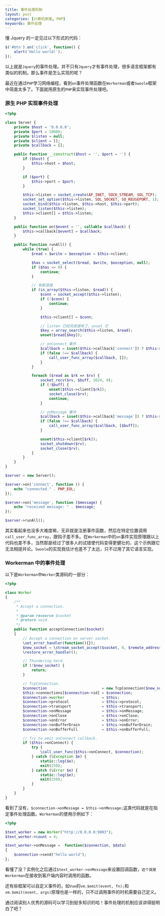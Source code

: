 ```yaml
---
title: 事件处理机制
layout: post
categories: [计算机原理, PHP]
keywords: 事件处理
---
```


懂 Jquery 的一定见过以下形式的代码：

```js
$('#btn').on('click', function() {
    alert('Hello world!');
});
```

以上就是`Jquery`的事件处理。并不只有`Jquery`才有事件处理，很多语言框架都有类似的机制。那么事件是怎么实现的呢？

最近在通过`PHP`学习网络编程，看到`on`事件处理函数在`Workerman`或者`Swoole`框架中简直太多了。下面就用原生的`PHP`来实现事件处理吧。

### 原生 PHP 实现事件处理

```php
<?php

class Server {
    private $host = '0.0.0.0';
    private $port = 10086;
    private $listen = null;
    private $client = [];
    private $callback = [];

    public function __construct($host = '', $port = '') {
        if ($host) {
            $this->host = $host;
        }

        if ($port) {
            $this->port = $port;
        }

        $this->listen = socket_create(AF_INET, SOCK_STREAM, SOL_TCP);
        socket_set_option($this->listen, SOL_SOCKET, SO_REUSEPORT, 1);
        socket_bind($this->listen, $this->host, $this->port);
        socket_listen($this->listen);
        $this->client[] = $this->listen;
    }

    public function on($event = '', callable $callback) {
        $this->callback[$event] = $callback;
    }

    public function runAll() {
        while (true) {
            $read = $write = $exception = $this->client;

            $has = socket_select($read, $write, $exception, null);
            if ($has <= 0) {
                continue;
            }

            // 有新连接
            if (in_array($this->listen, $read)) {
                $conn = socket_accept($this->listen);
                if (!$conn) {
                    continue;
                }

                $this->client[] = $conn;

                // listen 已经完成使命了，unset 它
                $key = array_search($this->listen, $read);
                unset($read[$key]);

                // onConnect 事件
                $callback = isset($this->callback['connect']) ? $this->callback['connect'] : false;
                if (false !== $callback) {
                    call_user_func_array($callback, []);
                }
            }

            foreach ($read as $rk => $rv) {
                socket_recv($rv, $buff, 1024, 0);
                if (!$buff) {
                    unset($this->client[$rk]);
                    socket_close($rv);
                    continue;
                }

                // onMessage 事件
                $callback = isset($this->callback['message']) ? $this->callback['message'] : false;
                if (false !== $callback) {
                    call_user_func_array($callback, [$buff]);
                }

                unset($this->client[$rk]);
                socket_shutdown($rv);
                socket_close($rv);
            }
        }
    }
}

$server = new Server();

$server->on('connect', function () {
    echo "connected." . PHP_EOL;
});

$server->on('message', function ($message) {
    echo "received message: " . $message;
});

$server->runAll();
```

其实看起来也没多大难度嘛，无非就是注册事件函数，然后在特定位置调用`call_user_func_array`，跟钩子差不多。在`Workerman`中的`on`事件实现原理跟以上代码也差不多，当然那是经过了很多人的试错使代码变得更健壮的，这个示例跟它无法相提并论。`Swoole`的实现我估计也差不了太远，只不过用了其它语言实现。

### Workerman 中的事件处理

以下是`Workerman`中`Worker`类源码的一部分：

```php
<?php

class Worker
{
    /**
     * Accept a connection.
     *
     * @param resource $socket
     * @return void
     */
    public function acceptConnection($socket)
    {
        // Accept a connection on server socket.
        \set_error_handler(function(){});
        $new_socket = \stream_socket_accept($socket, 0, $remote_address);
        \restore_error_handler();

        // Thundering herd.
        if (!$new_socket) {
            return;
        }

        // TcpConnection.
        $connection                         = new TcpConnection($new_socket, $remote_address);
        $this->connections[$connection->id] = $connection;
        $connection->worker                 = $this;
        $connection->protocol               = $this->protocol;
        $connection->transport              = $this->transport;
        $connection->onMessage              = $this->onMessage;
        $connection->onClose                = $this->onClose;
        $connection->onError                = $this->onError;
        $connection->onBufferDrain          = $this->onBufferDrain;
        $connection->onBufferFull           = $this->onBufferFull;

        // Try to emit onConnect callback.
        if ($this->onConnect) {
            try {
                \call_user_func($this->onConnect, $connection);
            } catch (\Exception $e) {
                static::log($e);
                exit(250);
            } catch (\Error $e) {
                static::log($e);
                exit(250);
            }
        }
    }
}
```

看到了没有，`$connection->onMessage = $this->onMessage;`这类代码就是在指定事件处理函数。`Workerman`的使用示例如下：

```php
<?php

$text_worker = new Worker("http://0.0.0.0:9003");
$text_worker->count = 4;

$text_worker->onMessage =  function($connection, $data)
{
    $connection->send("hello world");
};
```

看懂了没？实例化之后通过`$text_worker->onMessage`来设置回调函数，`这个就是 Workerman`在接收到客户端内容时调用的函数。

还有些框架可以自定义事件的，如`Vue`的`vm.$emit(event, fn);`和`vm.$emit(event, args)`原理也是一样的，只不过调用事件的时机需要自己定义。

通过阅读别人优秀的源码可以学习到挺多知识的哈！事件处理的机制应该讲得挺明白了吧？
